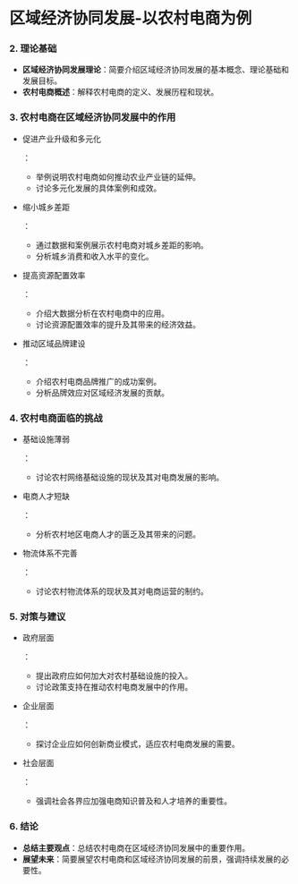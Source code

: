 # 区域经济协同发展-以农村电商为例

### 2. 理论基础

- **区域经济协同发展理论**：简要介绍区域经济协同发展的基本概念、理论基础和发展目标。
- **农村电商概述**：解释农村电商的定义、发展历程和现状。

### 3. 农村电商在区域经济协同发展中的作用

- 促进产业升级和多元化

  ：

  - 举例说明农村电商如何推动农业产业链的延伸。
  - 讨论多元化发展的具体案例和成效。

- 缩小城乡差距

  ：

  - 通过数据和案例展示农村电商对城乡差距的影响。
  - 分析城乡消费和收入水平的变化。

- 提高资源配置效率

  ：

  - 介绍大数据分析在农村电商中的应用。
  - 讨论资源配置效率的提升及其带来的经济效益。

- 推动区域品牌建设

  ：

  - 介绍农村电商品牌推广的成功案例。
  - 分析品牌效应对区域经济发展的贡献。

### 4. 农村电商面临的挑战

- 基础设施薄弱

  ：

  - 讨论农村网络基础设施的现状及其对电商发展的影响。

- 电商人才短缺

  ：

  - 分析农村地区电商人才的匮乏及其带来的问题。

- 物流体系不完善

  ：

  - 讨论农村物流体系的现状及其对电商运营的制约。

### 5. 对策与建议

- 政府层面

  ：

  - 提出政府应如何加大对农村基础设施的投入。
  - 讨论政策支持在推动农村电商发展中的作用。

- 企业层面

  ：

  - 探讨企业应如何创新商业模式，适应农村电商发展的需要。

- 社会层面

  ：

  - 强调社会各界应加强电商知识普及和人才培养的重要性。

### 6. 结论

- **总结主要观点**：总结农村电商在区域经济协同发展中的重要作用。
- **展望未来**：简要展望农村电商和区域经济协同发展的前景，强调持续发展的必要性。